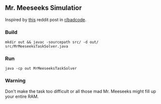 ## Mr. Meeseeks Simulatior
Inspired by [this](https://www.reddit.com/r/badcode/comments/j197jk/yes_i_would_love_to_have_a_poster_of_broken_and/) reddit post in [r/badcode](https://reddit.com/r/badcode).

 ### Build
 `mkdir out && javac -sourcepath src/ -d out/ src/MrMeeseeksTaskSolver.java`
 
 ### Run 
 `java -cp out MrMeeseeksTaskSolver`
 
 ### Warning
 Don't make the task too difficult or all those mad Mr. Meeseeks might fill up your entire RAM.